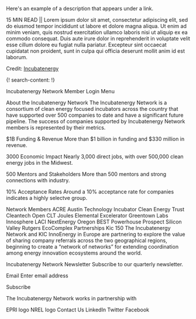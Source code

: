 Here's an example of a description that appears under a link.

15 MIN READ || Lorem ipsum dolor sit amet, consectetur adipiscing elit, sed do eiusmod tempor incididunt ut labore et dolore magna aliqua. Ut enim ad minim veniam, quis nostrud exercitation ullamco laboris nisi ut aliquip ex ea commodo consequat. Duis aute irure dolor in reprehenderit in voluptate velit esse cillum dolore eu fugiat nulla pariatur. Excepteur sint occaecat cupidatat non proident, sunt in culpa qui officia deserunt mollit anim id est laborum.

Credit: [Incubatenergy](https://incubatenergy.org/)

{! search-content: !}

Incubatenergy Network
Member Login
 Menu
 
About the Incubatenergy Network
The Incubatenergy Network is a consortium of clean energy focused incubators across the country that have supported over 500 companies to date and have a significant future pipeline. The success of companies supported by Incubatenergy Network members is represented by their metrics.

$1B
Funding & Revenue
More than $1 billion in funding and $330 million in revenue.

3000
Economic Impact
Nearly 3,000 direct jobs, with over 500,000 clean energy jobs in the Midwest.

500
Mentors and Stakeholders
More than 500 mentors and strong connections with industry.

10%
Acceptance Rates
Around a 10% acceptance rate for companies indicates a highly selectve group.

Network Members
 ACRE Austin Technology Incubator Clean Energy Trust Cleantech Open CLT Joules Elemental Excelerator Greentown Labs Innosphere LACI NextEnergy Oregon BEST Powerhouse Prospect Silicon Valley Rutgers EcoComplex
Partnerships
Kic 150
The Incubatenergy Network and KIC InnoEnergy in Europe are partnering to explore the value of sharing company referrals across the two geographical regions, beginning to create a “network of networks” for extending coordination among energy innovation ecosystems around the world.

Incubatenergy Network Newsletter
Subscribe to our quarterly newsletter.

Email 
Enter email address

Subscribe

The Incubatenergy Network works in partnership with

EPRI logo
NREL logo
Contact Us
LinkedIn  Twitter  Facebook
